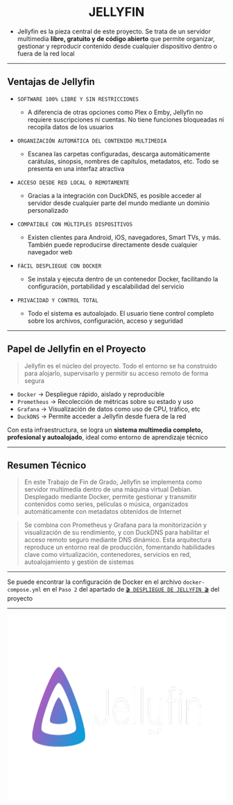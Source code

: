 <h1 align="center">JELLYFIN</h1>

- Jellyfin es la pieza central de este proyecto. Se trata de un servidor multimedia **libre, gratuito y de código abierto** que permite organizar, gestionar y reproducir contenido desde cualquier dispositivo dentro o fuera de la red local

---

## Ventajas de Jellyfin

- `SOFTWARE 100% LIBRE Y SIN RESTRICCIONES`
    - A diferencia de otras opciones como Plex o Emby, Jellyfin no requiere suscripciones ni cuentas. No tiene funciones bloqueadas ni recopila datos de los usuarios

- `ORGANIZACIÓN AUTOMÁTICA DEL CONTENIDO MULTIMEDIA`
    - Escanea las carpetas configuradas, descarga automáticamente carátulas, sinopsis, nombres de capítulos, metadatos, etc. Todo se presenta en una interfaz atractiva

- `ACCESO DESDE RED LOCAL O REMOTAMENTE`
    - Gracias a la integración con DuckDNS, es posible acceder al servidor desde cualquier parte del mundo mediante un dominio personalizado

- `COMPATIBLE CON MÚLTIPLES DISPOSITIVOS`
    - Existen clientes para Android, iOS, navegadores, Smart TVs, y más. También puede reproducirse directamente desde cualquier navegador web

- `FÁCIL DESPLIEGUE CON DOCKER`
    - Se instala y ejecuta dentro de un contenedor Docker, facilitando la configuración, portabilidad y escalabilidad del servicio
      
- `PRIVACIDAD Y CONTROL TOTAL`
    - Todo el sistema es autoalojado. El usuario tiene control completo sobre los archivos, configuración, acceso y seguridad

---

##  Papel de Jellyfin en el Proyecto

> Jellyfin es el núcleo del proyecto. Todo el entorno se ha construido para alojarlo, supervisarlo y permitir su acceso remoto de forma segura

- `Docker` → Despliegue rápido, aislado y reproducible
- `Prometheus` → Recolección de métricas sobre su estado y uso
- `Grafana` → Visualización de datos como uso de CPU, tráfico, etc
- `DuckDNS` → Permite acceder a Jellyfin desde fuera de la red

Con esta infraestructura, se logra un **sistema multimedia completo, profesional y autoalojado**, ideal como entorno de aprendizaje técnico

---

##  Resumen Técnico

> En este Trabajo de Fin de Grado, Jellyfin se implementa como servidor multimedia dentro de una máquina virtual Debian. Desplegado mediante Docker, permite gestionar y transmitir contenidos como series, películas o música, organizados automáticamente con metadatos obtenidos de Internet

> Se combina con Prometheus y Grafana para la monitorización y visualización de su rendimiento, y con DuckDNS para habilitar el acceso remoto seguro mediante DNS dinámico. Esta arquitectura reproduce un entorno real de producción, fomentando habilidades clave como virtualización, contenedores, servicios en red, autoalojamiento y gestión de sistemas

---

Se puede encontrar la configuración de Docker en el archivo `docker-compose.yml` en el `Paso 2` del apartado de [`🎬 DESPLIEGUE DE JELLYFIN 🎬`](https://github.com/Manuelms04/JELLYFIN/blob/main/MainFolder/info/4.md#paso-2-definir-los-servicios-en-el-archivo-docker-composeyml) del proyecto

---

<p align="center">
  <img src="/MainFolder/img/jelly.png" alt="JELLYFIN" width="800" height="425">
</p>


